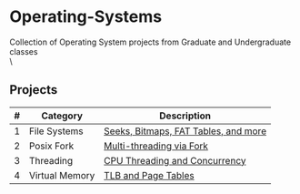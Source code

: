 # Operating-Systems
Collection of Operating System projects from Graduate and Undergraduate classes\
\
## Projects

|   #   | Category          | Description                                 |
| :---: | --------------- | ------------------------------------------- |
|   1   | File Systems   | [Seeks, Bitmaps, FAT Tables, and more](https://github.com/Byron-Dowling/Operating-Systems/tree/main/Assignments/File%20Systems)          |
|   2   | Posix Fork | [Multi-threading via Fork](https://github.com/Byron-Dowling/Operating-Systems/tree/main/Assignments/POSIX%20Fork)  |
|   3   | Threading | [CPU Threading and Concurrency](https://github.com/Byron-Dowling/Operating-Systems/tree/main/Assignments/Threading) |
|   4   | Virtual Memory    | [TLB and Page Tables](https://github.com/Byron-Dowling/Operating-Systems/tree/main/Assignments/Virtual%20Memory)   |

